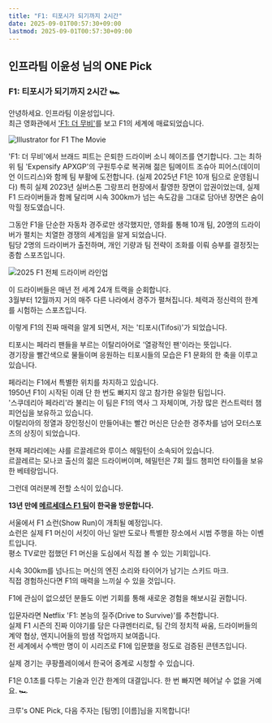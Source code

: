 ```yaml
---
title: "F1: 티포시가 되기까지 2시간"
date: 2025-09-01T00:57:30+09:00
lastmod: 2025-09-01T00:57:30+09:00
---
```


## 인프라팀 이윤성 님의 ONE Pick

### F1: 티포시가 되기까지 2시간 🏎️

안녕하세요. 인프라팀 이윤성입니다.  
최근 영화관에서 ['F1: 더 무비'](https://www.imdb.com/title/tt16311594/)를 보고 F1의 세계에 매료되었습니다.

![Illustrator for F1 The Movie](https://corp.formula1.com/wp-content/uploads/2025/03/F1_WBDO_FEATURED_IMAGE_MAIN_1920x1080-1.jpg)

'F1: 더 무비'에서 브래드 피트는 은퇴한 드라이버 소니 헤이즈를 연기합니다. 그는 최하위 팀 'Expensify APXGP'의 구원투수로 복귀해 젊은 팀메이트 조슈아 피어스(데이미언 이드리스)와 함께 팀 부활에 도전합니다. (실제 2025년 F1은 10개 팀으로 운영됩니다) 특히 실제 2023년 실버스톤 그랑프리 현장에서 촬영한 장면이 압권이었는데, 실제 F1 드라이버들과 함께 달리며 시속 300km가 넘는 속도감을 그대로 담아낸 장면은 숨이 막힐 정도였습니다.

그동안 F1을 단순한 자동차 경주로만 생각했지만, 영화를 통해 10개 팀, 20명의 드라이버가 펼치는 치열한 경쟁의 세계임을 알게 되었습니다.  
팀당 2명의 드라이버가 출전하며, 개인 기량과 팀 전략이 조화를 이뤄 승부를 결정짓는 종합 스포츠입니다.

![2025 F1 전체 드라이버 라인업](https://motorsportmagazine.b-cdn.net/wp-content/uploads/2025/02/2025-F1-drivers-photoshoot.jpg)

이 드라이버들은 매년 전 세계 24개 트랙을 순회합니다.  
3월부터 12월까지 거의 매주 다른 나라에서 경주가 펼쳐집니다. 체력과 정신력의 한계를 시험하는 스포츠입니다.

이렇게 F1의 진짜 매력을 알게 되면서, 저는 '티포시(Tifosi)'가 되었습니다.

티포시는 페라리 팬들을 부르는 이탈리아어로 '열광적인 팬'이라는 뜻입니다.  
경기장을 빨간색으로 물들이며 응원하는 티포시들의 모습은 F1 문화의 한 축을 이루고 있습니다.

페라리는 F1에서 특별한 위치를 차지하고 있습니다.  
1950년 F1이 시작된 이래 단 한 번도 빠지지 않고 참가한 유일한 팀입니다.  
'스쿠데리아 페라리'라 불리는 이 팀은 F1의 역사 그 자체이며, 가장 많은 컨스트럭터 챔피언십을 보유하고 있습니다.  
이탈리아의 정열과 장인정신이 만들어내는 빨간 머신은 단순한 경주차를 넘어 모터스포츠의 상징이 되었습니다.

현재 페라리에는 샤를 르끌레르와 루이스 헤밀턴이 소속되어 있습니다.  
르끌레르는 모나코 출신의 젊은 드라이버이며, 헤밀턴은 7회 월드 챔피언 타이틀을 보유한 베테랑입니다.

그런데 여러분께 전할 소식이 있습니다.

**13년 만에 [메르세데스 F1 팀](https://www.mercedesamgf1.com/)이 한국을 방문합니다.**

서울에서 F1 쇼런(Show Run)이 개최될 예정입니다.  
쇼런은 실제 F1 머신이 서킷이 아닌 일반 도로나 특별한 장소에서 시범 주행을 하는 이벤트입니다.  
평소 TV로만 접했던 F1 머신을 도심에서 직접 볼 수 있는 기회입니다.

시속 300km를 넘나드는 머신의 엔진 소리와 타이어가 남기는 스키드 마크.  
직접 경험하신다면 F1의 매력을 느끼실 수 있을 것입니다.

F1에 관심이 없으셨던 분들도 이번 기회를 통해 새로운 경험을 해보시길 권합니다.  

입문자라면 Netflix 'F1: 본능의 질주(Drive to Survive)'를 추천합니다.  
실제 F1 시즌의 진짜 이야기를 담은 다큐멘터리로, 팀 간의 정치적 싸움, 드라이버들의 계약 협상, 엔지니어들의 밤샘 작업까지 보여줍니다.  
전 세계에서 수백만 명이 이 시리즈로 F1에 입문했을 정도로 검증된 콘텐츠입니다.

실제 경기는 쿠팡플레이에서 한국어 중계로 시청할 수 있습니다.

F1은 0.1초를 다투는 기술과 인간 한계의 대결입니다. 한 번 빠지면 헤어날 수 없을 거예요. 🏎️

크루's ONE Pick, 다음 주자는 [팀명] [이름]님을 지목합니다!
